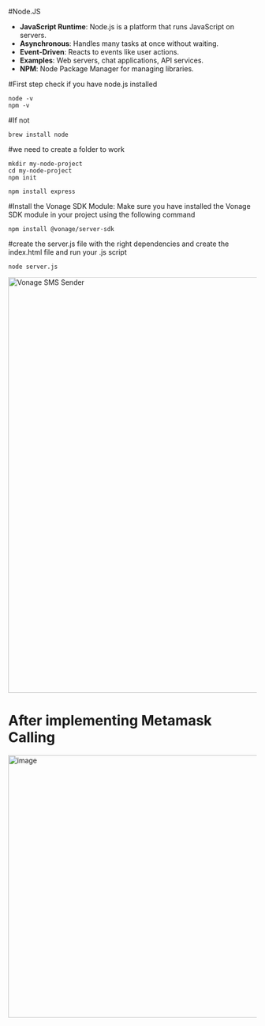 #Node.JS
- **JavaScript Runtime**: Node.js is a platform that runs JavaScript on servers.
- **Asynchronous**: Handles many tasks at once without waiting.
- **Event-Driven**: Reacts to events like user actions.
- **Examples**: Web servers, chat applications, API services.
- **NPM**: Node Package Manager for managing libraries.

#First step check if you have node.js installed
```
node -v
npm -v
```
#If not
```
brew install node
```
#we need to create a folder to work
```
mkdir my-node-project
cd my-node-project
npm init
````
```
npm install express
```
#Install the Vonage SDK Module: Make sure you have installed the Vonage SDK module in your project using the following command
```
npm install @vonage/server-sdk
```
#create the server.js file with the right dependencies and create the index.html file and run your .js script

```
node server.js
```

<img width="841" alt="Vonage SMS Sender" src="https://github.com/dimoz29/sms_Nodejs/assets/123158855/4b145cc6-f56a-4f6c-8fa2-ed22627ae296">

# After implementing Metamask Calling

<img width="531" alt="image" src="https://github.com/dimoz29/sms_Nodejs/assets/123158855/34d39fac-6beb-4c0a-a62a-05cf06c8a78d">



